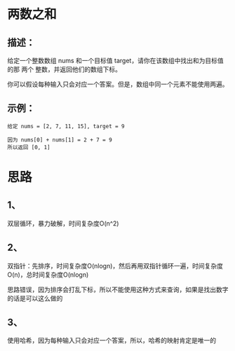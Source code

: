 # 两数之和
## 描述：
给定一个整数数组 nums 和一个目标值 target，请你在该数组中找出和为目标值的那 两个 整数，并返回他们的数组下标。

你可以假设每种输入只会对应一个答案。但是，数组中同一个元素不能使用两遍。
## 示例：
```
给定 nums = [2, 7, 11, 15], target = 9

因为 nums[0] + nums[1] = 2 + 7 = 9
所以返回 [0, 1]
```

# 思路
## 1、
双层循环，暴力破解，时间复杂度O(n^2)

## 2、
双指针：先排序，时间复杂度O(nlogn)，然后再用双指针循环一遍，时间复杂度O(n)，总时间复杂度O(nlogn)

思路错误，因为排序会打乱下标，所以不能使用这种方式来查询，如果是找出数字的话是可以这么做的

## 3、
使用哈希，因为每种输入只会对应一个答案，所以，哈希的映射肯定是唯一的